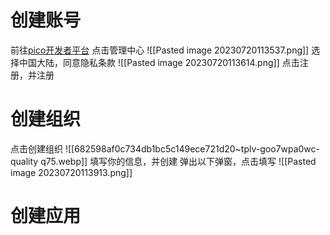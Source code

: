 # 创建账号
前往[pico开发者平台](https://developer-cn.pico-interactive.com/)
点击管理中心
![[Pasted image 20230720113537.png]]
选择中国大陆，同意隐私条款
![[Pasted image 20230720113614.png]]
点击注册，并注册
# 创建组织
点击创建组织
![[682598af0c734db1bc5c149ece721d20~tplv-goo7wpa0wc-quality q75.webp]]
填写你的信息，并创建
弹出以下弹窗，点击填写
![[Pasted image 20230720113913.png]]

# 创建应用
